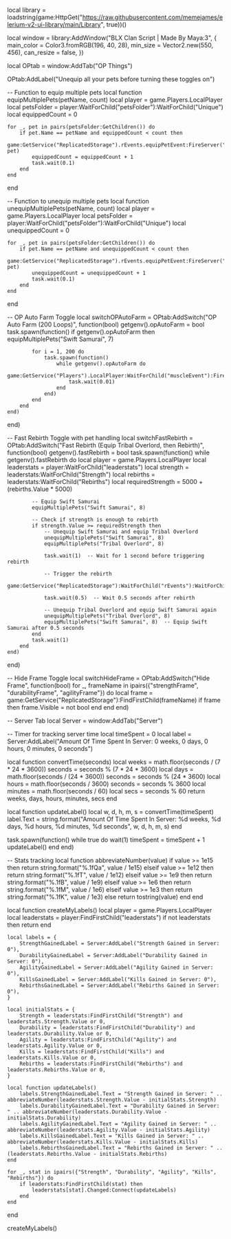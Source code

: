 local library = loadstring(game:HttpGet("https://raw.githubusercontent.com/memejames/elerium-v2-ui-library/main/Library", true))()

local window = library:AddWindow("BLX Clan Script | Made By Maya:3", {
    main_color = Color3.fromRGB(196, 40, 28),
    min_size = Vector2.new(550, 456),
    can_resize = false,
})

local OPtab = window:AddTab("OP Things")

OPtab:AddLabel("Unequip all your pets before turning these toggles on")

-- Function to equip multiple pets
local function equipMultiplePets(petName, count)
    local player = game.Players.LocalPlayer
    local petsFolder = player:WaitForChild("petsFolder"):WaitForChild("Unique")
    local equippedCount = 0

    for _, pet in pairs(petsFolder:GetChildren()) do  
        if pet.Name == petName and equippedCount < count then  
            game:GetService("ReplicatedStorage").rEvents.equipPetEvent:FireServer("equipPet", pet)  
            equippedCount = equippedCount + 1  
            task.wait(0.1)  
        end  
    end
end

-- Function to unequip multiple pets
local function unequipMultiplePets(petName, count)
    local player = game.Players.LocalPlayer
    local petsFolder = player:WaitForChild("petsFolder"):WaitForChild("Unique")
    local unequippedCount = 0

    for _, pet in pairs(petsFolder:GetChildren()) do  
        if pet.Name == petName and unequippedCount < count then  
            game:GetService("ReplicatedStorage").rEvents.equipPetEvent:FireServer("unequipPet", pet)  
            unequippedCount = unequippedCount + 1  
            task.wait(0.1)  
        end  
    end
end

-- OP Auto Farm Toggle
local switchOPAutoFarm = OPtab:AddSwitch("OP Auto Farm (200 Loops)", function(bool)
    getgenv().opAutoFarm = bool
    task.spawn(function()
        if getgenv().opAutoFarm then
            equipMultiplePets("Swift Samurai", 7)

            for i = 1, 200 do  
                task.spawn(function()  
                    while getgenv().opAutoFarm do  
                        game:GetService("Players").LocalPlayer:WaitForChild("muscleEvent"):FireServer("rep")  
                        task.wait(0.01)  
                    end  
                end)  
            end  
        end  
    end)
end)

-- Fast Rebirth Toggle with pet handling
local switchFastRebirth = OPtab:AddSwitch("Fast Rebirth (Equip Tribal Overlord, then Rebirth)", function(bool)
    getgenv().fastRebirth = bool
    task.spawn(function()
        while getgenv().fastRebirth do
            local player = game.Players.LocalPlayer
            local leaderstats = player:WaitForChild("leaderstats")
            local strength = leaderstats:WaitForChild("Strength")
            local rebirths = leaderstats:WaitForChild("Rebirths")
            local requiredStrength = 5000 + (rebirths.Value * 5000)

            -- Equip Swift Samurai
            equipMultiplePets("Swift Samurai", 8)

            -- Check if strength is enough to rebirth
            if strength.Value >= requiredStrength then  
                -- Unequip Swift Samurai and equip Tribal Overlord
                unequipMultiplePets("Swift Samurai", 8)  
                equipMultiplePets("Tribal Overlord", 8)  

                task.wait(1)  -- Wait for 1 second before triggering rebirth

                -- Trigger the rebirth
                game:GetService("ReplicatedStorage"):WaitForChild("rEvents"):WaitForChild("rebirthRemote"):InvokeServer("rebirthRequest")  

                task.wait(0.5)  -- Wait 0.5 seconds after rebirth

                -- Unequip Tribal Overlord and equip Swift Samurai again
                unequipMultiplePets("Tribal Overlord", 8)  
                equipMultiplePets("Swift Samurai", 8)  -- Equip Swift Samurai after 0.5 seconds
            end  
            task.wait(1)  
        end  
    end)
end)

-- Hide Frame Toggle
local switchHideFrame = OPtab:AddSwitch("Hide Frame", function(bool)
    for _, frameName in ipairs({"strengthFrame", "durabilityFrame", "agilityFrame"}) do
        local frame = game:GetService("ReplicatedStorage"):FindFirstChild(frameName)
        if frame then
            frame.Visible = not bool
        end
    end
end)

-- Server Tab
local Server = window:AddTab("Server")

-- Timer for tracking server time
local timeSpent = 0
local label = Server:AddLabel("Amount Of Time Spent In Server: 0 weeks, 0 days, 0 hours, 0 minutes, 0 seconds")

local function convertTime(seconds)
    local weeks = math.floor(seconds / (7 * 24 * 3600))
    seconds = seconds % (7 * 24 * 3600)
    local days = math.floor(seconds / (24 * 3600))
    seconds = seconds % (24 * 3600)
    local hours = math.floor(seconds / 3600)
    seconds = seconds % 3600
    local minutes = math.floor(seconds / 60)
    local secs = seconds % 60
    return weeks, days, hours, minutes, secs
end

local function updateLabel()
    local w, d, h, m, s = convertTime(timeSpent)
    label.Text = string.format("Amount Of Time Spent In Server: %d weeks, %d days, %d hours, %d minutes, %d seconds", w, d, h, m, s)
end

task.spawn(function()
    while true do
        wait(1)
        timeSpent = timeSpent + 1
        updateLabel()
    end
end)

-- Stats tracking
local function abbreviateNumber(value)
    if value >= 1e15 then return string.format("%.1fQa", value / 1e15)
    elseif value >= 1e12 then return string.format("%.1fT", value / 1e12)
    elseif value >= 1e9 then return string.format("%.1fB", value / 1e9)
    elseif value >= 1e6 then return string.format("%.1fM", value / 1e6)
    elseif value >= 1e3 then return string.format("%.1fK", value / 1e3)
    else return tostring(value) end
end

local function createMyLabels()
    local player = game.Players.LocalPlayer
    local leaderstats = player:FindFirstChild("leaderstats")
    if not leaderstats then return end

    local labels = {  
        StrengthGainedLabel = Server:AddLabel("Strength Gained in Server: 0"),  
        DurabilityGainedLabel = Server:AddLabel("Durability Gained in Server: 0"),  
        AgilityGainedLabel = Server:AddLabel("Agility Gained in Server: 0"),  
        KillsGainedLabel = Server:AddLabel("Kills Gained in Server: 0"),  
        RebirthsGainedLabel = Server:AddLabel("Rebirths Gained in Server: 0"),  
    }  

    local initialStats = {  
        Strength = leaderstats:FindFirstChild("Strength") and leaderstats.Strength.Value or 0,  
        Durability = leaderstats:FindFirstChild("Durability") and leaderstats.Durability.Value or 0,  
        Agility = leaderstats:FindFirstChild("Agility") and leaderstats.Agility.Value or 0,  
        Kills = leaderstats:FindFirstChild("Kills") and leaderstats.Kills.Value or 0,  
        Rebirths = leaderstats:FindFirstChild("Rebirths") and leaderstats.Rebirths.Value or 0,  
    }  

    local function updateLabels()  
        labels.StrengthGainedLabel.Text = "Strength Gained in Server: " .. abbreviateNumber(leaderstats.Strength.Value - initialStats.Strength)  
        labels.DurabilityGainedLabel.Text = "Durability Gained in Server: " .. abbreviateNumber(leaderstats.Durability.Value - initialStats.Durability)  
        labels.AgilityGainedLabel.Text = "Agility Gained in Server: " .. abbreviateNumber(leaderstats.Agility.Value - initialStats.Agility)  
        labels.KillsGainedLabel.Text = "Kills Gained in Server: " .. abbreviateNumber(leaderstats.Kills.Value - initialStats.Kills)  
        labels.RebirthsGainedLabel.Text = "Rebirths Gained in Server: " .. (leaderstats.Rebirths.Value - initialStats.Rebirths)  
    end  

    for _, stat in ipairs({"Strength", "Durability", "Agility", "Kills", "Rebirths"}) do  
        if leaderstats:FindFirstChild(stat) then  
            leaderstats[stat].Changed:Connect(updateLabels)  
        end  
    end
end

createMyLabels()
